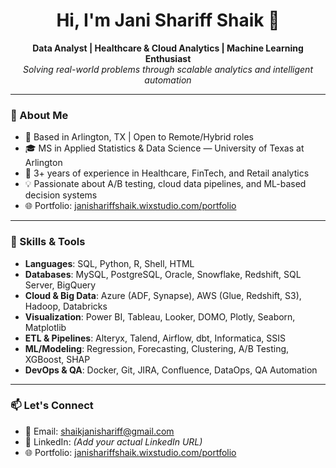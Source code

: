 
<h1 align="center">Hi, I'm Jani Shariff Shaik 👋</h1>

<p align="center">
  <b>Data Analyst | Healthcare & Cloud Analytics | Machine Learning Enthusiast</b><br>
  <i>Solving real-world problems through scalable analytics and intelligent automation</i>
</p>

---

### 💼 About Me

- 📍 Based in Arlington, TX | Open to Remote/Hybrid roles
- 🎓 MS in Applied Statistics & Data Science — University of Texas at Arlington
- 🧠 3+ years of experience in Healthcare, FinTech, and Retail analytics
- 💡 Passionate about A/B testing, cloud data pipelines, and ML-based decision systems
- 🌐 Portfolio: [janishariffshaik.wixstudio.com/portfolio](https://janishariffshaik.wixstudio.com/portfolio)

---

### 🔧 Skills & Tools

- **Languages**: SQL, Python, R, Shell, HTML
- **Databases**: MySQL, PostgreSQL, Oracle, Snowflake, Redshift, SQL Server, BigQuery
- **Cloud & Big Data**: Azure (ADF, Synapse), AWS (Glue, Redshift, S3), Hadoop, Databricks
- **Visualization**: Power BI, Tableau, Looker, DOMO, Plotly, Seaborn, Matplotlib
- **ETL & Pipelines**: Alteryx, Talend, Airflow, dbt, Informatica, SSIS
- **ML/Modeling**: Regression, Forecasting, Clustering, A/B Testing, XGBoost, SHAP
- **DevOps & QA**: Docker, Git, JIRA, Confluence, DataOps, QA Automation

---

### 📫 Let's Connect

- 📧 Email: shaikjanishariff@gmail.com  
- 💼 LinkedIn: *(Add your actual LinkedIn URL)*  
- 🌐 Portfolio: [janishariffshaik.wixstudio.com/portfolio](https://janishariffshaik.wixstudio.com/portfolio)
